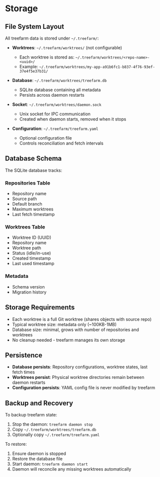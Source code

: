 # Storage

## File System Layout

All treefarm data is stored under `~/.treefarm/`:

- **Worktrees**: `~/.treefarm/worktrees/` (not configurable)
  - Each worktree is stored as: `~/.treefarm/worktrees/<repo-name>-<uuid>/`
  - Example: `~/.treefarm/worktrees/my-app-a91b6fc1-b837-4f76-93ef-37e4f5e37b31/`

- **Database**: `~/.treefarm/worktrees/treefarm.db`
  - SQLite database containing all metadata
  - Persists across daemon restarts

- **Socket**: `~/.treefarm/worktrees/daemon.sock`
  - Unix socket for IPC communication
  - Created when daemon starts, removed when it stops

- **Configuration**: `~/.treefarm/treefarm.yaml`
  - Optional configuration file
  - Controls reconciliation and fetch intervals

## Database Schema

The SQLite database tracks:

### Repositories Table
- Repository name
- Source path
- Default branch
- Maximum worktrees
- Last fetch timestamp

### Worktrees Table
- Worktree ID (UUID)
- Repository name
- Worktree path
- Status (idle/in-use)
- Created timestamp
- Last used timestamp

### Metadata
- Schema version
- Migration history

## Storage Requirements

- Each worktree is a full Git worktree (shares objects with source repo)
- Typical worktree size: metadata only (~100KB-1MB)
- Database size: minimal, grows with number of repositories and worktrees
- No cleanup needed - treefarm manages its own storage

## Persistence

- **Database persists**: Repository configurations, worktree states, last fetch times
- **Worktrees persist**: Physical worktree directories remain between daemon restarts
- **Configuration persists**: YAML config file is never modified by treefarm

## Backup and Recovery

To backup treefarm state:
1. Stop the daemon: `treefarm daemon stop`
2. Copy `~/.treefarm/worktrees/treefarm.db`
3. Optionally copy `~/.treefarm/treefarm.yaml`

To restore:
1. Ensure daemon is stopped
2. Restore the database file
3. Start daemon: `treefarm daemon start`
4. Daemon will reconcile any missing worktrees automatically